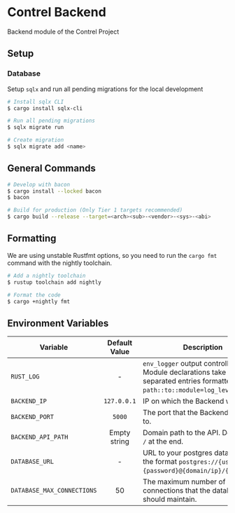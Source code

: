 # Contrel Backend

Backend module of the Contrel Project

## Setup

### Database

Setup `sqlx` and run all pending migrations for the local development

```bash
# Install sqlx CLI
$ cargo install sqlx-cli

# Run all pending migrations
$ sqlx migrate run

# Create migration
$ sqlx migrate add <name>
```

## General Commands

```bash
# Develop with bacon
$ cargo install --locked bacon
$ bacon

# Build for production (Only Tier 1 targets recommended)
$ cargo build --release --target=<arch><sub>-<vendor>-<sys>-<abi>
```

## Formatting

We are using unstable Rustfmt options,
so you need to run the `cargo fmt` command with the nightly toolchain.

```bash
# Add a nightly toolchain
$ rustup toolchain add nightly

# Format the code
$ cargo +nightly fmt
```

## Environment Variables

| Variable                   | Default Value | Description                                                                                                                   |
|----------------------------|:-------------:|-------------------------------------------------------------------------------------------------------------------------------|
| `RUST_LOG`                 |       -       | `env_logger` output controller. Module declarations take comma separated entries formatted like `path::to::module=log_level`. |
| `BACKEND_IP`               |  `127.0.0.1`  | IP on which the Backend will run.                                                                                             |
| `BACKEND_PORT`             |    `5000`     | The port that the Backend will listen to.                                                                                     |
| `BACKEND_API_PATH`         | Empty string  | Domain path to the API. Do not add `/` at the end.                                                                            |
| `DATABASE_URL`             |       -       | URL to your postgres database in the format `postgres://{username}:{password}@{domain/ip}/{database}`.                        |
| `DATABASE_MAX_CONNECTIONS` |      50       | The maximum number of connections that the database pool should maintain.                                                     |
